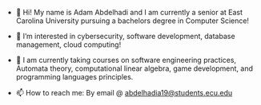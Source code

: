 - 👋 Hi! My name is Adam Abdelhadi and I am currently a senior at East Carolina University pursuing a bachelors degree in Computer Science!

- 👀 I’m interested in cybersecurity, software development, database management, cloud computing!

- 🌱 I am currently taking courses on software engineering practices, Automata theory, computational linear algebra, game development, and programming
     languages principles.
     
- 📫 How to reach me: By email @ abdelhadia19@students.ecu.edu
